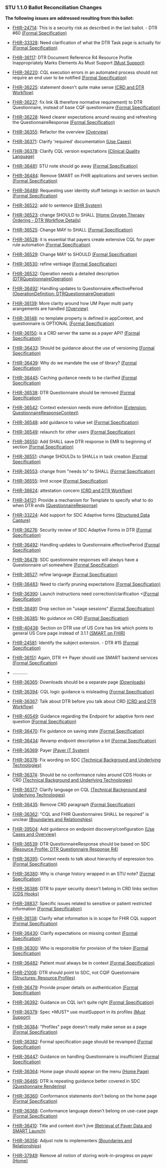 <h3>STU 1.1.0 Ballot Reconciliation Changes</h3>
<p><b>The following issues are addressed resulting from this ballot:</b></p>
<ul> 
  <li>
  <a href="https://jira.hl7.org/browse/FHIR-24714">FHIR-24714</a>:
  This is a security risk as described in the last ballot. - DTR #60
  <a href="formal_specification.html">(Formal Specification)</a>
  </li>
</ul>
<ul> 
  <li>
  <a href="https://jira.hl7.org/browse/FHIR-33328">FHIR-33328</a>:
  Need clarification of what the DTR Task page is actually for
  <a href="formal_specification.html">(Formal Specification)</a>
  </li>
</ul>
<ul> 
  <li>
  <a href="https://jira.hl7.org/browse/FHIR-36117">FHIR-36117</a>:
  DTR Document Reference R4 Resource Profile Inappropriately Marks Elements As Must Support
  <a href="underlying_technologies.html#must-support">(Must Support)</a>
  </li>
</ul>
<ul> 
  <li>
  <a href="https://jira.hl7.org/browse/FHIR-36220">FHIR-36220</a>:
  CQL execution errors in an automated process should not require an end user to be notified
  <a href="formal_specification.html">(Formal Specification)</a>
  </li>
</ul>
<ul> 
  <li>
  <a href="https://jira.hl7.org/browse/FHIR-36225">FHIR-36225</a>:
  statement doesn't quite make sense
  <a href="use_cases.html#crd-and-dtr-workflow">(CRD and DTR Workflow)</a>
  </li>
</ul>
<ul> 
  <li>
  <a href="https://jira.hl7.org/browse/FHIR-36227">FHIR-36227</a>:
  fix link (& therefore normative requirement) to DTR Questionnaire, instead of base CQF questionnaire
  <a href="formal_specification.html">(Formal Specification)</a>
  </li>
</ul>
<ul> 
  <li>
  <a href="https://jira.hl7.org/browse/FHIR-36228">FHIR-36228</a>:
  Need clearer expectations around reusing and refreshing the QuestionnaireResponse
  <a href="formal_specification.html">(Formal Specification)</a>
  </li>
</ul>
<ul> 
  <li>
  <a href="https://jira.hl7.org/browse/FHIR-36355">FHIR-36355</a>:
  Refactor the overview
  <a href="index.html">(Overview)</a>
  </li>
</ul>
<ul> 
  <li>
  <a href="https://jira.hl7.org/browse/FHIR-36371">FHIR-36371</a>:
  Clarify 'required' documentation
  <a href="use_cases.html">(Use Cases)</a>
  </li>
</ul>
<ul> 
  <li>
  <a href="https://jira.hl7.org/browse/FHIR-36378">FHIR-36378</a>:
  Clarify CQL version expectations
  <a href="underlying_technologies.html#clinical-quality-language">(Clinical Quality Language)</a>
  </li>
</ul>
<ul> 
  <li>
  <a href="https://jira.hl7.org/browse/FHIR-36481">FHIR-36481</a>:
  STU note should go away
  <a href="formal_specification.html">(Formal Specification)</a>
  </li>
</ul>
<ul> 
  <li>
  <a href="https://jira.hl7.org/browse/FHIR-36484">FHIR-36484</a>:
  Remove SMART on FHIR applications and servers section
  <a href="formal_specification.html">(Formal Specification)</a>
  </li>
</ul>
<ul> 
  <li>
  <a href="https://jira.hl7.org/browse/FHIR-36489">FHIR-36489</a>:
  Requesting user identity stuff belongs in section on launch
  <a href="formal_specification.html">(Formal Specification)</a>
  </li>
</ul>
<ul> 
  <li>
  <a href="https://jira.hl7.org/browse/FHIR-36522">FHIR-36522</a>:
  add to sentence 
  <a href="use_cases.html#ehr-system">(EHR System)</a>
  </li>
</ul>
<ul> 
  <li>
  <a href="https://jira.hl7.org/browse/FHIR-36523">FHIR-36523</a>:
  change SHOULD to SHALL
  <a href="use_cases.html#home-oxygen-therapy-ordering---dtr-workflow-details">(Home Oxygen Therapy Ordering - DTR Workflow Details)</a>
  </li>
</ul>
<ul> 
  <li>
  <a href="https://jira.hl7.org/browse/FHIR-36525">FHIR-36525</a>:
  Change MAY to SHALL
  <a href="formal_specification.html">(Formal Specification)</a>
  </li>
</ul>
<ul> 
  <li>
  <a href="https://jira.hl7.org/browse/FHIR-36528">FHIR-36528</a>:
  it is essential that payers create extensive CQL for payer rule automation
  <a href="formal_specification.html">(Formal Specification)</a>
  </li>
</ul>
<ul> 
  <li>
  <a href="https://jira.hl7.org/browse/FHIR-36529">FHIR-36529</a>:
  Change MAY to SHOULD
  <a href="formal_specification.html">(Formal Specification)</a>
  </li>
</ul>
<ul> 
  <li>
  <a href="https://jira.hl7.org/browse/FHIR-36530">FHIR-36530</a>:
  refine verbiage 
  <a href="formal_specification.html">(Formal Specification)</a>
  </li>
</ul>
<ul> 
  <li>
  <a href="https://jira.hl7.org/browse/FHIR-36532">FHIR-36532</a>:
  Operation needs a detailed description
  <a href="artifacts.html#behavior-operation-definitions">(DTRQuestionnaireOperation)</a>
  </li>
</ul>
<ul> 
  <li>
  <a href="https://jira.hl7.org/browse/FHIR-36492">FHIR-36492</a>:
  Handling updates to Questionnaire.effectivePeriod
  <a href="OperationDefinition-questionnaire-package.html">(OperationDefinition: DTRQuestionnaireOperation)</a>
  </li>
</ul>
<ul> 
  <li>
  <a href="https://jira.hl7.org/browse/FHIR-36139">FHIR-36139</a>:
  More clarity around how UM Payer multi party arangements are handled
  <a href="index.html#overview">(Overview)</a>
  </li>
</ul>
<ul> 
  <li>
  <a href="https://jira.hl7.org/browse/FHIR-36148">FHIR-36148</a>:
  no template property is defined in appContext, and questionnaire is OPTIONAL
  <a href="formal_specification.html">(Formal Specification)</a>
  </li>
</ul>
<ul> 
  <li>
  <a href="https://jira.hl7.org/browse/FHIR-36150">FHIR-36150</a>:
  is a CRD server the same as a payer API?
  <a href="formal_specification.html">(Formal Specification)</a>
  </li>
</ul>
<ul> 
  <li>
  <a href="https://jira.hl7.org/browse/FHIR-36433">FHIR-36433</a>:
  Should be guidance about the use of versioning
  <a href="formal_specification.html">(Formal Specification)</a>
  </li>
</ul>
<ul> 
  <li>
  <a href="https://jira.hl7.org/browse/FHIR-36439">FHIR-36439</a>:
  Why do we mandate the use of library?
  <a href="formal_specification.html">(Formal Specification)</a>
  </li>
</ul>
<ul> 
  <li>
  <a href="https://jira.hl7.org/browse/FHIR-36445">FHIR-36445</a>:
  Caching guidance needs to be clarified
  <a href="formal_specification.html">(Formal Specification)</a>
  </li>
</ul>
<ul> 
  <li>
  <a href="https://jira.hl7.org/browse/FHIR-36538">FHIR-36538</a>:
  DTR Questionnaire should be removed
  <a href="formal_specification.html">(Formal Specification)</a>
  </li>
</ul>
<ul> 
  <li>
  <a href="https://jira.hl7.org/browse/FHIR-36542">FHIR-36542</a>:
  Context extension needs more definition
  <a href="StructureDefinition-context.html">(Extension: QuestionnaireResponseContext)</a>
  </li>
</ul>
<ul> 
  <li>
  <a href="https://jira.hl7.org/browse/FHIR-36548">FHIR-36548</a>:
  add guidance to value set
  <a href="formal_specification.html">(Formal Specification)</a>
  </li>
</ul>
<ul> 
  <li>
  <a href="https://jira.hl7.org/browse/FHIR-36549">FHIR-36549</a>:
  relaunch for other users
  <a href="formal_specification.html">(Formal Specification)</a>
  </li>
</ul>
<ul> 
  <li>
  <a href="https://jira.hl7.org/browse/FHIR-36550">FHIR-36550</a>:
  Add SHALL save DTR response in EMR to beginning of section
  <a href="formal_specification.html">(Formal Specification)</a>
  </li>
</ul>
<ul> 
  <li>
  <a href="https://jira.hl7.org/browse/FHIR-36551">FHIR-36551</a>:
  change SHOULDs to SHALLs in task creation
  <a href="formal_specification.html">(Formal Specification)</a>
  </li>
</ul>
<ul> 
  <li>
  <a href="https://jira.hl7.org/browse/FHIR-36553">FHIR-36553</a>:
  change from "needs to" to SHALL
  <a href="formal_specification.html">(Formal Specification)</a>
  </li>
</ul>
<ul> 
  <li>
  <a href="https://jira.hl7.org/browse/FHIR-36555">FHIR-36555</a>:
  limit scope
  <a href="formal_specification.html">(Formal Specification)</a>
  </li>
</ul>
<ul> 
  <li>
  <a href="https://jira.hl7.org/browse/FHIR-36624">FHIR-36624</a>:
  attestation concern
  <a href="use_cases.html#crd-and-dtr-workflow">(CRD and DTR Workflow)</a>
  </li>
</ul>
<ul> 
  <li>
  <a href="https://jira.hl7.org/browse/FHIR-34121">FHIR-34121</a>:
  Provide a mechanism for Template to specify what to do when DTR ends
  <a href="use_cases.html#crd-and-dtr-workflow">(QuestionnaireResponse)</a>
  </li>
</ul>
<ul> 
  <li>
  <a href="https://jira.hl7.org/browse/FHIR-33224">FHIR-33224</a>:
  Add support for SDC Adaptive forms
  <a href="underlying_technologies.html#structured-data-capture">(Structured Data Capture)</a>
  </li>
</ul>
<ul> 
  <li>
  <a href="https://jira.hl7.org/browse/FHIR-36276">FHIR-36276</a>:
  Security review of SDC Adaptive Forms in DTR
  <a href="formal_specification.html">(Formal Specification)</a>
  </li>
</ul>
<ul> 
  <li>
  <a href="https://jira.hl7.org/browse/FHIR-36492">FHIR-36492</a>:
  Handling updates to Questionnaire.effectivePeriod
  <a href="formal_specification.html">(Formal Specification)</a>
  </li>
</ul>
<ul> 
  <li>
  <a href="https://jira.hl7.org/browse/FHIR-36478">FHIR-36478</a>:
  SDC questionnaire responses will always have a Questionnaire url somewhere
  <a href="formal_specification.html">(Formal Specification)</a>
  </li>
</ul>
<ul> 
  <li>
  <a href="https://jira.hl7.org/browse/FHIR-36527">FHIR-36527</a>:
  refine language 
  <a href="formal_specification.html">(Formal Specification)</a>
  </li>
</ul>
<ul> 
  <li>
  <a href="https://jira.hl7.org/browse/FHIR-36483">FHIR-36483</a>:
  Need to clarify pruning expectations
  <a href="formal_specification.html">(Formal Specification)</a>
  </li>
</ul>
<ul> 
  <li>
  <a href="https://jira.hl7.org/browse/FHIR-36390">FHIR-36390</a>:
  Launch instructions need correction/clarification
  <<a href="formal_specification.html">(Formal Specification)</a>
  </li>
</ul>
<ul> 
  <li>
  <a href="https://jira.hl7.org/browse/FHIR-36491">FHIR-36491</a>:
  Drop section on "usage sessions"
  <a href="formal_specification.html">(Formal Specification)</a>
  </li>
</ul>
<ul> 
  <li>
  <a href="https://jira.hl7.org/browse/FHIR-36385">FHIR-36385</a>:
  No guidance on CRD
  <a href="formal_specification.html">(Formal Specification)</a>
  </li>
</ul>
<ul> 
  <li>
  <a href="https://jira.hl7.org/browse/FHIR-40438">FHIR-40438</a>:
  Section on DTR use of US Core has link which points to general US Core page instead of 3.1.1
  <a href="underlying_technologies.html#us-core">(SMART on FHIR)</a>
  </li>
</ul>
<ul> 
  <li>
  <a href="https://jira.hl7.org/browse/FHIR-24581">FHIR-24581</a>:
  Identify the subject extension. - DTR #15
  <a href="formal_specification.html">(Formal Specification)</a>
  </li>
</ul>
<ul> 
  <li>
  <a href="https://jira.hl7.org/browse/FHIR-36151">FHIR-36151</a>:
  Again, DTR <-> Payer should use SMART backend services
  <a href="formal_specification.html">(Formal Specification)</a>
  </li>
</ul>

<ul> 
  <li> ............ </li>
</ul>


<ul> 
  <li>
  <a href="https://jira.hl7.org/browse/FHIR-36365">FHIR-36365</a>:
  Downloads should be a separate page
  <a href="downloads.html">(Downloads)</a>
  </li>
</ul>
<ul> 
  <li>
  <a href="https://jira.hl7.org/browse/FHIR-36394">FHIR-36394</a>:
  CQL logic guidance is misleading
  <a href="formal_specification.html">(Formal Specification)</a>
  </li>
</ul>
<ul> 
  <li>
  <a href="https://jira.hl7.org/browse/FHIR-36367">FHIR-36367</a>:
  Talk about DTR before you talk about CRD
  <a href="use_cases.html#crd-and-dtr-workflow">(CRD and DTR Workflow)</a>
  </li>
</ul>
<ul> 
  <li>
  <a href="https://jira.hl7.org/browse/FHIR-40549">FHIR-40549</a>:
  Guidance regarding the Endpoint for adaptive form next question
  <a href="formal_specification.html">(Formal Specification)</a>
  </li>
</ul>
<ul> 
  <li>
  <a href="https://jira.hl7.org/browse/FHIR-36470">FHIR-36470</a>:
  Fix guidance on saving state
  <a href="formal_specification.html">(Formal Specification)</a>
  </li>
</ul>
<ul> 
  <li>
  <a href="https://jira.hl7.org/browse/FHIR-36434">FHIR-36434</a>:
  Revamp endpoint description a bit
  <a href="formal_specification.html">(Formal Specification)</a>
  </li>
</ul>
<ul> 
  <li>
  <a href="https://jira.hl7.org/browse/FHIR-36369">FHIR-36369</a>:
  Payer
  <a href="use_cases.html#payer-it-system">(Payer IT System)</a>
  </li>
</ul>
<ul> 
  <li>
  <a href="https://jira.hl7.org/browse/FHIR-36376">FHIR-36376</a>:
  Fix wording on SDC
  <a href="underlying_technologies.html">(Technical Background and Underlying Technologies)</a>
  </li>
</ul>
<ul> 
  <li>
  <a href="https://jira.hl7.org/browse/FHIR-36374">FHIR-36374</a>:
  Should be no conformance rules around CDS Hooks or CRD
  <a href="underlying_technologies.html">(Technical Background and Underlying Technologies)</a>
  </li>
</ul>
<ul> 
  <li>
  <a href="https://jira.hl7.org/browse/FHIR-36377">FHIR-36377</a>:
  Clarify language on CQL
  <a href="underlying_technologies.html">(Technical Background and Underlying Technologies)</a>
  </li>
</ul>
<ul> 
  <li>
  <a href="https://jira.hl7.org/browse/FHIR-36435">FHIR-36435</a>:
  Remove CRD paragraph
  <a href="formal_specification.html">(Formal Specification)</a>
  </li>
</ul>
<ul> 
  <li>
  <a href="https://jira.hl7.org/browse/FHIR-36362">FHIR-36362</a>:
  "CQL and FHIR Questionnaires SHALL be required" is unclear
  <a href="index.html#boundaries-and-relationships">(Boundaries and Relationships)</a>
  </li>
</ul>
<ul> 
  <li>
  <a href="https://jira.hl7.org/browse/FHIR-39504">FHIR-39504</a>:
  Add guidance on endpoint discovery/configuration
  <a href="use_cases.html#use-cases-and-overview">(Use Cases and Overview)</a>
  </li>
</ul>
<ul> 
  <li>
  <a href="https://jira.hl7.org/browse/FHIR-36539">FHIR-36539</a>:
  DTR QuestionnaireResponse should be based on SDC
  <a href="StructureDefinition-dtr-questionnaireresponse-r4.html">(Resource Profile: DTR Questionnaire Response R4)</a>
  </li>
</ul>
<ul> 
  <li>
  <a href="https://jira.hl7.org/browse/FHIR-36395">FHIR-36395</a>:
  Context needs to talk about hierarchy of expression too.
  <a href="formal_specification.html">(Formal Specification)</a>
  </li>
</ul>
<ul> 
  <li>
  <a href="https://jira.hl7.org/browse/FHIR-36380">FHIR-36380</a>:
  Why is change history wrapped in an STU note?
  <a href="formal_specification.html">(Formal Specification)</a>
  </li>
</ul>
<ul> 
  <li>
  <a href="https://jira.hl7.org/browse/FHIR-36386">FHIR-36386</a>:
  DTR to payer security doesn't belong in CRD links section
  <a href="changehistory.html">(CDS Hooks)</a>
  </li>
</ul>
<ul> 
  <li>
  <a href="https://jira.hl7.org/browse/FHIR-38837">FHIR-38837</a>:
  Specific issues related to sensitive or patient restricted information
  <a href="formal_specification.html">(Formal Specification)</a>
  </li>
</ul>
<ul> 
  <li>
  <a href="https://jira.hl7.org/browse/FHIR-36138">FHIR-36138</a>:
  Clarify what information is in scope for FHIR CQL support
  <a href="formal_specification.html">(Formal Specification)</a>
  </li>
</ul>
<ul> 
  <li>
  <a href="https://jira.hl7.org/browse/FHIR-36430">FHIR-36430</a>:
  Clarify expectations on missing context
  <a href="formal_specification.html">(Formal Specification)</a>
  </li>
</ul>
<ul> 
  <li>
  <a href="https://jira.hl7.org/browse/FHIR-36300">FHIR-36300</a>:
  Who is responsible for provision of the token
  <a href="formal_specification.html">(Formal Specification)</a>
  </li>
</ul>
<ul> 
  <li>
  <a href="https://jira.hl7.org/browse/FHIR-36482">FHIR-36482</a>:
  Patient must always be in context
  <a href="formal_specification.html">(Formal Specification)</a>
  </li>
</ul>
<ul> 
  <li>
  <a href="https://jira.hl7.org/browse/FHIR-21006">FHIR-21006</a>:
  DTR should point to SDC, not CQIF Questionnaire
  <a href="artifacts.html#structures-resource-profiles">(Structures: Resource Profiles)</a>
  </li>
</ul>
<ul> 
  <li>
  <a href="https://jira.hl7.org/browse/FHIR-36479">FHIR-36479</a>:
  Provide proper details on authentication
  <a href="formal_specification.html">(Formal Specification)</a>
  </li>
</ul>
<ul> 
  <li>
  <a href="https://jira.hl7.org/browse/FHIR-36392">FHIR-36392</a>:
  Guidance on CQL isn't quite right
  <a href="formal_specification.html">(Formal Specification)</a>
  </li>
</ul>
<ul> 
  <li>
  <a href="https://jira.hl7.org/browse/FHIR-36379">FHIR-36379</a>:
  Spec *MUST* use mustSupport in its profiles
  <a href="underlying_technologies.html#must-support">(Must Support)</a>
  </li>
</ul>
<ul> 
  <li>
  <a href="https://jira.hl7.org/browse/FHIR-36384">FHIR-36384</a>:
  "Profiles" page doesn't really make sense as a page
  <a href="formal_specification.html">(Formal Specification)</a>
  </li>
</ul>
<ul> 
  <li>
  <a href="https://jira.hl7.org/browse/FHIR-36382">FHIR-36382</a>:
  Formal specification page should be revamped
  <a href="formal_specification.html">(Formal Specification)</a>
  </li>
</ul>



<ul> 
  <li>
  <a href="https://jira.hl7.org/browse/FHIR-36447">FHIR-36447</a>:
  Guidance on handling Questionnaire is insufficient
  <a href="formal_specification.html#questionnaire">(Formal Specification)</a>
  </li>
</ul>
<ul> 
  <li>
  <a href="https://jira.hl7.org/browse/FHIR-36364">FHIR-36364</a>:
  Home page should appear on the menu
  <a href="index.html">(Home Page)</a>
  </li>
</ul>
<ul> 
  <li>
  <a href="https://jira.hl7.org/browse/FHIR-36465">FHIR-36465</a>:
  DTR is repeating guidance better covered in SDC
  <a href="formal_specification.html#questionnaire-rendering">(Questionnaire Rendering)</a>
  </li>
</ul>
<ul> 
  <li>
  <a href="https://jira.hl7.org/browse/FHIR-36360">FHIR-36360</a>:
  Conformance statements don't belong on the home page
  <a href="formal_specification.html">(Formal Specification)</a>
  </li>
</ul>
<ul> 
  <li>
  <a href="https://jira.hl7.org/browse/FHIR-36368">FHIR-36368</a>:
  Conformance language doesn't belong on use-case page
  <a href="formal_specification.html#questionnaire">(Formal Specification)</a>
  </li>
</ul>
<ul> 
  <li>
  <a href="https://jira.hl7.org/browse/FHIR-36410">FHIR-36410</a>:
  Title and content don't jive
  <a href="formal_specification.html#retrieval-of-payer-data-and-smart-launch">(Retrieval of Payer Data and SMART Launch)</a>
  </li>
</ul>
<ul> 
  <li>
  <a href="https://jira.hl7.org/browse/FHIR-36356">FHIR-36356</a>:
  Adjust note to implementers
  <a href="index.html#boundaries-and-relationships">(Boundaries and Relationships)</a>
  </li>
</ul>
<ul> 
  <li>
  <a href="https://jira.hl7.org/browse/FHIR-37949">FHIR-37949</a>:
  Remove all notion of storing work-in-progress on payer
  <a href="index.html">(Home)</a>
  </li>
</ul>